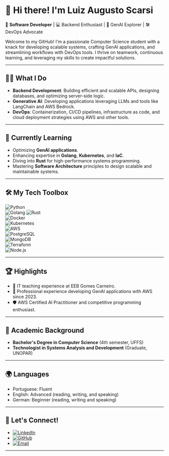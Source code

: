 # 👋 Hi there! I'm Luiz Augusto Scarsi

🚀 **Software Developer** | 💻 Backend Enthusiast | 🤖 GenAI Explorer | 🛠️ DevOps Advocate  

Welcome to my GitHub! I'm a passionate Computer Science student with a knack for developing scalable systems, crafting GenAI applications, and streamlining workflows with DevOps tools. I thrive on teamwork, continuous learning, and leveraging my skills to create impactful solutions.

---

## 🧑‍💻 What I Do  
- **Backend Development**: Building efficient and scalable APIs, designing databases, and optimizing server-side logic.  
- **Generative AI**: Developing applications leveraging LLMs and tools like LangChain and AWS Bedrock.  
- **DevOps**: Containerization, CI/CD pipelines, infrastructure as code, and cloud deployment strategies using AWS and other tools.  

---

## 🌱 Currently Learning  
- Optimizing **GenAI applications**.  
- Enhancing expertise in **Golang**, **Kubernetes**, and **IaC**.  
- Diving into **Rust** for high-performance systems programming.  
- Mastering **Software Architecture** principles to design scalable and maintainable systems.  

---

## 🛠️ My Tech Toolbox  
![Python](https://img.shields.io/badge/-Python-3776AB?style=flat-square&logo=python&logoColor=white)  
![Golang](https://img.shields.io/badge/-Go-00ADD8?style=flat-square&logo=go&logoColor=white)
![Rust](https://img.shields.io/badge/-Rust-000000?style=flat-square&logo=rust&logoColor=white)  
![Docker](https://img.shields.io/badge/-Docker-2496ED?style=flat-square&logo=docker&logoColor=white)  
![Kubernetes](https://img.shields.io/badge/-Kubernetes-326CE5?style=flat-square&logo=kubernetes&logoColor=white)  
![AWS](https://img.shields.io/badge/-AWS-232F3E?style=flat-square&logo=amazon-aws&logoColor=white)  
![PostgreSQL](https://img.shields.io/badge/-PostgreSQL-336791?style=flat-square&logo=postgresql&logoColor=white)  
![MongoDB](https://img.shields.io/badge/-MongoDB-47A248?style=flat-square&logo=mongodb&logoColor=white)  
![Terraform](https://img.shields.io/badge/-Terraform-623CE4?style=flat-square&logo=terraform&logoColor=white)  
![Node.js](https://img.shields.io/badge/-Node.js-339933?style=flat-square&logo=node.js&logoColor=white)  

---

## 🏆 Highlights  
- 🏫 IT teaching experience at EEB Gomes Carneiro.  
- 🌟 Professional experience developing GenAI applications with AWS since 2023.  
- 🛡️ AWS Certified AI Practitioner and competitive programming enthusiast.  

---

## 📜 Academic Background  
- **Bachelor's Degree in Computer Science** (4th semester, UFFS)  
- **Technologist in Systems Analysis and Development** (Graduate, UNOPAR)  

---

## 🌍 Languages  
- Portuguese: Fluent
- English: Advanced (reading, writing, and speaking)
- German: Beginner (reading, writing and speaking)

---

## 💬 Let's Connect!  
- [![LinkedIn](https://img.shields.io/badge/-LinkedIn-0A66C2?style=flat-square&logo=linkedin&logoColor=white)](https://www.linkedin.com/in/luiz-augusto-scarsi/)  
- [![GitHub](https://img.shields.io/badge/-GitHub-181717?style=flat-square&logo=github&logoColor=white)](https://github.com/LuizScarsi)  
- [![Email](https://img.shields.io/badge/-Email-D14836?style=flat-square&logo=gmail&logoColor=white)](mailto:luizaugustoscarsi@gmail.com)  

---
